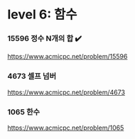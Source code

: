 # level 6: 함수

### 15596 정수 N개의 합 ✔️
https://www.acmicpc.net/problem/15596

### 4673 셀프 넘버
https://www.acmicpc.net/problem/4673

### 1065 한수
https://www.acmicpc.net/problem/1065
